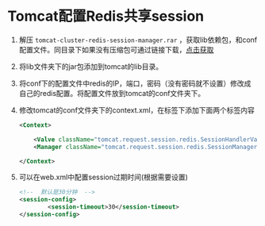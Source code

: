 # Tomcat配置Redis共享session

1. 解压 `tomcat-cluster-redis-session-manager.rar` ，获取lib依赖包，和conf配置文件。同目录下如果没有压缩包可通过链接下载，[点击获取](https://huanxijiuhao.oss-cn-shanghai.aliyuncs.com/tomcat-cluster-redis-session-manager.rar)

2. 将lib文件夹下的jar包添加到tomcat的lib目录。

3. 将conf下的配置文件中redis的IP，端口，密码（没有密码就不设置）修改成自己的redis配置。将配置文件放到tomcat的conf文件夹下。

4. 修改tomcat的conf文件夹下的context.xml，在<Context>标签下添加下面两个标签内容

   ```xml
   <Context>
   
       <Valve className="tomcat.request.session.redis.SessionHandlerValve" />
       <Manager className="tomcat.request.session.redis.SessionManager" />
   
   </Context>
   
   ```

5. 可以在web.xml中配置session过期时间(根据需要设置)

   ```xml
   <!--  默认是30分钟  -->
   <session-config>
           <session-timeout>30</session-timeout>
   </session-config>
   ```

   